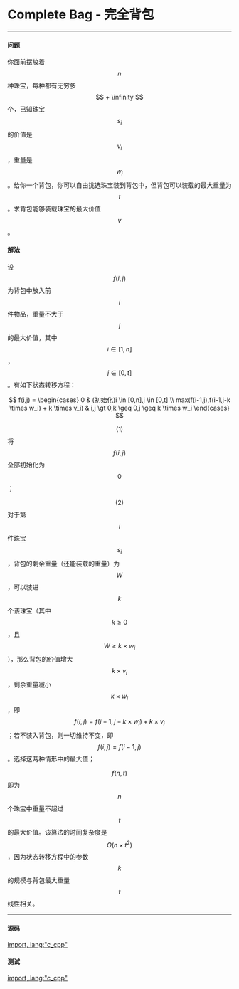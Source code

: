 # Complete Bag - 完全背包

--------

#### 问题

你面前摆放着$$ n $$种珠宝，每种都有无穷多$$ + \infinity $$个，已知珠宝$$ s_i $$的价值是$$ v_i $$，重量是$$ w_i $$。给你一个背包，你可以自由挑选珠宝装到背包中，但背包可以装载的最大重量为$$ t $$。求背包能够装载珠宝的最大价值$$ v $$。

#### 解法

设$$ f(i,j) $$为背包中放入前$$ i $$件物品，重量不大于$$ j $$的最大价值，其中$$ i \in [1,n] $$，$$ j \in [0,t] $$。有如下状态转移方程：

$$
f(i,j) =
\begin{cases}
0 & (初始化)i \in [0,n],j \in [0,t] \\
max(f(i-1,j),f(i-1,j-k \times w_i) + k \times v_i) & i,j \gt 0,k \geq 0,j \geq k \times w_i
\end{cases}
$$

$$ (1) $$ 将$$ f(i,j) $$全部初始化为$$ 0 $$；

$$ (2) $$ 对于第$$ i $$件珠宝$$ s_i $$，背包的剩余重量（还能装载的重量）为$$ W $$，可以装进$$ k $$个该珠宝（其中$$ k \geq 0 $$，且$$ W \geq k \times w_i $$），那么背包的价值增大$$ k \times v_i $$，剩余重量减小$$ k \times w_i $$，即$$ f(i,j) = f(i-1,j-k \times w_i) + k \times v_i $$；若不装入背包，则一切维持不变，即$$ f(i,j) = f(i-1,j) $$。选择这两种情形中的最大值；

$$ f(n,t) $$即为$$ n $$个珠宝中重量不超过$$ t $$的最大价值。该算法的时间复杂度是$$ O(n \times t^2) $$，因为状态转移方程中的参数$$ k $$的规模与背包最大重量$$ t $$线性相关。

--------

#### 源码

[import, lang:"c_cpp"](../../../../src/DynamicProgramming/BagDP/CompleteBag.h)

#### 测试

[import, lang:"c_cpp"](../../../../src/DynamicProgramming/BagDP/CompleteBag.cpp)
